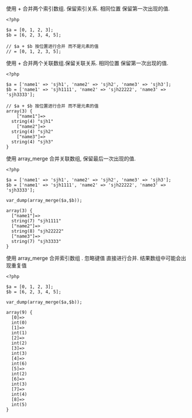 使用 + 合并两个索引数组. 保留索引关系. 相同位置 保留第一次出现的值.

    <?php
    
    $a = [0, 1, 2, 3];
    $b = [6, 2, 3, 4, 5];
    
    // $a + $b 按位置进行合并 而不是元素的值
    // = [0, 1, 2, 3, 5];

使用 + 合并两个关联数组.保留关联关系. 相同位置 保留第一次出现的值.

    <?php
    
    $a = ['name1' => 'sjh1', 'name2' => 'sjh2', 'name3' => 'sjh3'];
    $b = ['name1' => 'sjh1111', 'name2' => 'sjh22222', 'name3' => 'sjh3333'];
    
    // $a + $b 按位置进行合并 而不是元素的值
    array(3) {
        ["name1"]=>
      string(4) "sjh1"
        ["name2"]=>
      string(4) "sjh2"
        ["name3"]=>
      string(4) "sjh3"
    }

使用 array_merge 合并关联数组, 保留最后一次出现的值.

    <?php
    
    $a = ['name1' => 'sjh1', 'name2' => 'sjh2', 'name3' => 'sjh3'];
    $b = ['name1' => 'sjh1111', 'name2' => 'sjh22222', 'name3' => 'sjh3333'];
    
    var_dump(array_merge($a,$b));
    
    array(3) {
      ["name1"]=>
      string(7) "sjh1111"
      ["name2"]=>
      string(8) "sjh22222"
      ["name3"]=>
      string(7) "sjh3333"
    }

使用 array_merge 合并索引数组 . 忽略键值 直接进行合并. 结果数组中可能会出现重复值

    <?php
    
    $a = [0, 1, 2, 3];
    $b = [6, 2, 3, 4, 5];
    
    var_dump(array_merge($a,$b));

    array(9) {
      [0]=>
      int(0)
      [1]=>
      int(1)
      [2]=>
      int(2)
      [3]=>
      int(3)
      [4]=>
      int(6)
      [5]=>
      int(2)
      [6]=>
      int(3)
      [7]=>
      int(4)
      [8]=>
      int(5)
    }
